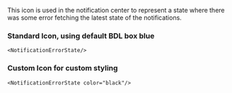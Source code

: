 This icon is used in the notification center to represent a state where there was some error fetching the latest state of the notifications.

### Standard Icon, using default BDL box blue

```
<NotificationErrorState/>
```

### Custom Icon for custom styling

```
<NotificationErrorState color="black"/>
```
